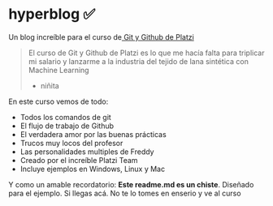 # hyperblog ✅
Un blog increíble para el curso de[ Git y Github de Platzi](https://platzi.com/cursos/git-github/)
>El curso de Git y Github de Platzi es lo que me hacía falta para triplicar mi salario y lanzarme a la industria del tejido de lana sintética con Machine Learning
> - niñita

En este curso vemos de todo:
* Todos los comandos de git
* El flujo de trabajo de Github
* El verdadera amor por las buenas prácticas
* Trucos muy locos del profesor
* Las personalidades multiples de Freddy
* Creado por el increíble Platzi Team
* Incluye ejemplos en Windows, Linux y Mac

Y como un amable recordatorio: **Este readme.md es un chiste**. Diseñado para el ejemplo. Si llegas acá. No te lo tomes en enserio y ve al curso
